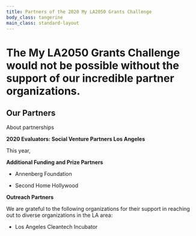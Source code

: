 ```yaml
---
title: Partners of the 2020 My LA2050 Grants Challenge
body_class: tangerine
main_class: standard-layout
---
```


<h1>
 The My LA2050 Grants Challenge would not be possible without the support of our incredible partner organizations.
</h1>

## Our Partners

About partnerships

**2020 Evaluators: Social Venture Partners Los Angeles**

This year, 

**Additional Funding and Prize Partners**

* Annenberg Foundation

* Second Home Hollywood

**Outreach Partners**

We are grateful to the following organizations for their support in reaching out to diverse organizations in the LA area:

* Los Angeles Cleantech Incubator
